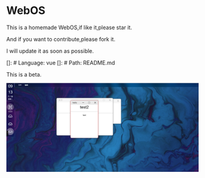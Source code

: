 # WebOS


This is a homemade WebOS,if like it,please star it.

And if you want to contribute,please fork it.

I will update it as soon as possible.

[]: # Language: vue
[]: # Path: README.md

This is a beta.

![image-20220719091438656](./README/image-20220719091438656.png)
